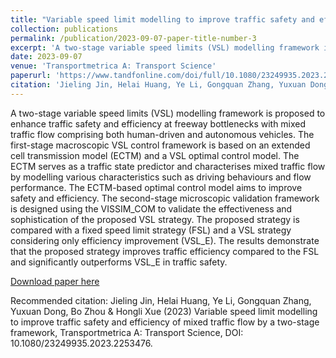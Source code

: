 ```yaml
---
title: "Variable speed limit modelling to improve traffic safety and efficiency of mixed traffic flow by a two-stage framework"
collection: publications
permalink: /publication/2023-09-07-paper-title-number-3
excerpt: 'A two-stage variable speed limits (VSL) modelling framework is proposed to enhance traffic safety and efficiency at freeway bottlenecks with mixed traffic flow comprising both human-driven and autonomous vehicles. The first-stage macroscopic VSL control framework is based on an extended cell transmission model (ECTM) and a VSL optimal control model. The ECTM serves as a traffic state predictor and characterises mixed traffic flow by modelling various characteristics such as driving behaviours and flow performance. The ECTM-based optimal control model aims to improve safety and efficiency. The second-stage microscopic validation framework is designed using the VISSIM_COM to validate the effectiveness and sophistication of the proposed VSL strategy. The proposed strategy is compared with a fixed speed limit strategy (FSL) and a VSL strategy considering only efficiency improvement (VSL_E). The results demonstrate that the proposed strategy improves traffic efficiency compared to the FSL and significantly outperforms VSL_E in traffic safety.'
date: 2023-09-07
venue: 'Transportmetrica A: Transport Science'
paperurl: 'https://www.tandfonline.com/doi/full/10.1080/23249935.2023.2253476'
citation: 'Jieling Jin, Helai Huang, Ye Li, Gongquan Zhang, Yuxuan Dong, Bo Zhou & Hongli Xue (2023) Variable speed limit modelling to improve traffic safety and efficiency of mixed traffic flow by a two-stage framework, Transportmetrica A: Transport Science, DOI: 10.1080/23249935.2023.2253476'
---
```

A two-stage variable speed limits (VSL) modelling framework is proposed to enhance traffic safety and efficiency at freeway bottlenecks with mixed traffic flow comprising both human-driven and autonomous vehicles. The first-stage macroscopic VSL control framework is based on an extended cell transmission model (ECTM) and a VSL optimal control model. The ECTM serves as a traffic state predictor and characterises mixed traffic flow by modelling various characteristics such as driving behaviours and flow performance. The ECTM-based optimal control model aims to improve safety and efficiency. The second-stage microscopic validation framework is designed using the VISSIM_COM to validate the effectiveness and sophistication of the proposed VSL strategy. The proposed strategy is compared with a fixed speed limit strategy (FSL) and a VSL strategy considering only efficiency improvement (VSL_E). The results demonstrate that the proposed strategy improves traffic efficiency compared to the FSL and significantly outperforms VSL_E in traffic safety.

[Download paper here](https://www.tandfonline.com/doi/full/10.1080/23249935.2023.2253476)

Recommended citation: 
Jieling Jin, Helai Huang, Ye Li, Gongquan Zhang, Yuxuan Dong, Bo Zhou & Hongli Xue (2023) Variable speed limit modelling to improve traffic safety and efficiency of mixed traffic flow by a two-stage framework, Transportmetrica A: Transport Science, DOI: 10.1080/23249935.2023.2253476.
